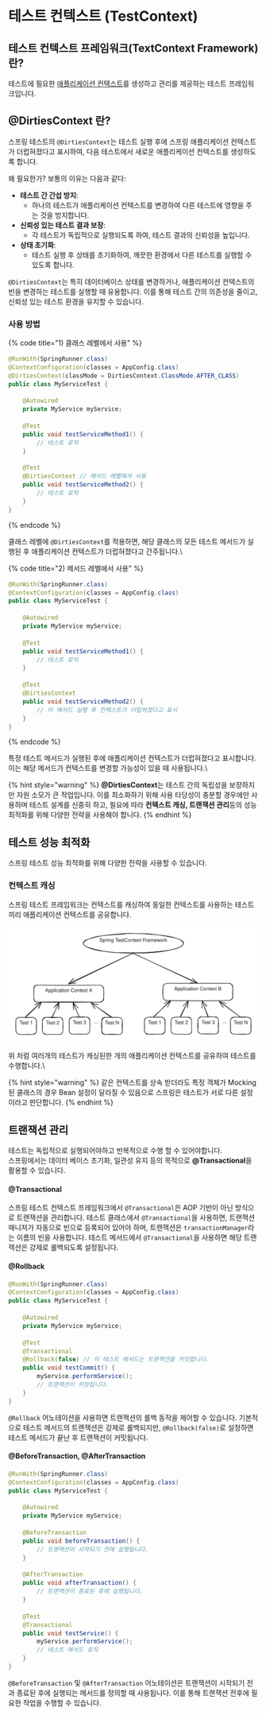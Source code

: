 # 테스트 컨텍스트 (TestContext)

## **테스트 컨텍스트 프레임워크(TextContext Framework) 란?**

테스트에 필요한 [애플리케이션 컨텍스트](../core-technologies/ioc.md#applicationcontext)를 생성하고 관리를 제공하는 테스트 프레임워크입니다.



## **@DirtiesContext 란?**

스프링 테스트의 `@DirtiesContext`는 테스트 실행 후에 스프링 애플리케이션 컨텍스트가 더럽혀졌다고 표시하여, 다음 테스트에서 새로운 애플리케이션 컨텍스트를 생성하도록 합니다.

왜 필요한가? 보통의 이유는 다음과 같다:

* **테스트 간 간섭 방지**:
  * 하나의 테스트가 애플리케이션 컨텍스트를 변경하여 다른 테스트에 영향을 주는 것을 방지합니다.
* **신뢰성 있는 테스트 결과 보장**:
  * 각 테스트가 독립적으로 실행되도록 하여, 테스트 결과의 신뢰성을 높입니다.
* **상태 초기화**:
  * 테스트 실행 후 상태를 초기화하여, 깨끗한 환경에서 다른 테스트를 실행할 수 있도록 합니다.

`@DirtiesContext`는 특히 데이터베이스 상태를 변경하거나, 애플리케이션 컨텍스트의 빈을 변경하는 테스트를 실행할 때 유용합니다. 이를 통해 테스트 간의 의존성을 줄이고, 신뢰성 있는 테스트 환경을 유지할 수 있습니다.

### **사용 방법** <a href="#dirties-context-usage" id="dirties-context-usage"></a>

{% code title="1) 클래스 레벨에서 사용" %}
```java
@RunWith(SpringRunner.class)
@ContextConfiguration(classes = AppConfig.class)
@DirtiesContext(classMode = DirtiesContext.ClassMode.AFTER_CLASS)
public class MyServiceTest {

    @Autowired
    private MyService myService;

    @Test
    public void testServiceMethod1() {
        // 테스트 로직
    }

    @Test
    @DirtiesContext // 메서드 레벨에서 사용
    public void testServiceMethod2() {
        // 테스트 로직
    }
}
```
{% endcode %}

클래스 레벨에 `@DirtiesContext`를 적용하면, 해당 클래스의 모든 테스트 메서드가 실행된 후 애플리케이션 컨텍스트가 더럽혀졌다고 간주됩니다.\


{% code title="2) 메서드 레벨에서 사용" %}
```java
@RunWith(SpringRunner.class)
@ContextConfiguration(classes = AppConfig.class)
public class MyServiceTest {

    @Autowired
    private MyService myService;

    @Test
    public void testServiceMethod1() {
        // 테스트 로직
    }

    @Test
    @DirtiesContext
    public void testServiceMethod2() {
        // 이 메서드 실행 후 컨텍스트가 더럽혀졌다고 표시
    }
}
```
{% endcode %}

특정 테스트 메서드가 실행된 후에 애플리케이션 컨텍스트가 더럽혀졌다고 표시합니다. 이는 해당 메서드가 컨텍스트를 변경할 가능성이 있을 때 사용됩니다.\


{% hint style="warning" %}
**@DirtiesContext**는 테스트 간의 독립성을 보장하지만 자원 소모가 큰 작업입니다. 이를 최소화하기 위해 사용 타당성이 충분할 경우에만 사용하며  테스트 설계를 신중히 하고, 필요에 따라 **컨텍스트 캐싱, 트랜잭션 관리**등의 성능 최적화를 위해 다양한 전략을 사용해야 합니다.
{% endhint %}



## **테스트 성능 최적화** <a href="#optimization" id="optimization"></a>

스프링 테스트 성능 최적화를 위해 다양한 전략을 사용할 수 있습니다.

### **컨텍스트 캐싱** <a href="#context-cashing" id="context-cashing"></a>

스프링 테스트 프레임워크는 컨텍스트를 캐싱하여 동일한 컨텍스트를 사용하는 테스트끼리 애플리케이션 컨텍스트를 공유합니다.

<img src="../.gitbook/assets/file.excalidraw (1).svg" alt="컨텍스트 캐싱" class="gitbook-drawing">

위 처럼 여러개의 테스트가 캐싱된한 개의 애플리케이션 컨텍스트를 공유하여  테스트를 수행합니다.\


{% hint style="warning" %}
같은 컨텍스트를 상속 받더라도 특정 객체가 Mocking 된 클래스의 경우 Bean 설정이 달라질 수 있음으로 스프링은 테스트가 서로 다른 설정이라고 판단합니다.
{% endhint %}



## **트랜잭션 관리** <a href="#management-transaction" id="management-transaction"></a>

테스트는 독립적으로 실행되어야하고 반복적으로 수행 할 수 있어야합니다.\
스프링에서는 데이터 베이스 초기화, 일관성 유지 등의 목적으로 **@Transactional**을 활용할 수 있습니다.

#### &#x20;**@Transactional** <a href="#transactional-annotation" id="transactional-annotation"></a>

스프링 테스트 컨텍스트 프레임워크에서 `@Transactional`은 AOP 기반이 아닌 방식으로 트랜잭션을 관리합니다. 테스트 클래스에서 `@Transactional`을 사용하면, 트랜잭션 매니저가 자동으로 빈으로 등록되어 있어야 하며, 트랜잭션은 `transactionManager`라는 이름의 빈을 사용합니다. 테스트 메서드에서 `@Transactional`을 사용하면 해당 트랜잭션은 강제로 롤백되도록 설정됩니다.



#### **@Rollback** <a href="#rollback-annotation" id="rollback-annotation"></a>

```java
@RunWith(SpringRunner.class)
@ContextConfiguration(classes = AppConfig.class)
public class MyServiceTest {

    @Autowired
    private MyService myService;

    @Test
    @Transactional
    @Rollback(false) // 이 테스트 메서드는 트랜잭션을 커밋합니다.
    public void testCommit() {
        myService.performService();
        // 트랜잭션이 커밋됩니다.
    }
}
```

`@Rollback` 어노테이션을 사용하면 트랜잭션의 롤백 동작을 제어할 수 있습니다. 기본적으로 테스트 메서드의 트랜잭션은 강제로 롤백되지만, `@Rollback(false)`로 설정하면 테스트 메서드가 끝난 후 트랜잭션이 커밋됩니다.

#### &#x20;**@BeforeTransaction, @AfterTransaction** <a href="#before-after-transaction-annotaion" id="before-after-transaction-annotaion"></a>

```java
@RunWith(SpringRunner.class)
@ContextConfiguration(classes = AppConfig.class)
public class MyServiceTest {

    @Autowired
    private MyService myService;

    @BeforeTransaction
    public void beforeTransaction() {
        // 트랜잭션이 시작되기 전에 실행됩니다.
    }

    @AfterTransaction
    public void afterTransaction() {
        // 트랜잭션이 종료된 후에 실행됩니다.
    }

    @Test
    @Transactional
    public void testService() {
        myService.performService();
        // 테스트 메서드 로직
    }
}
```

`@BeforeTransaction` 및 `@AfterTransaction` 어노테이션은 트랜잭션이 시작되기 전과 종료된 후에 실행되는 메서드를 정의할 때 사용됩니다. 이를 통해 트랜잭션 전후에 필요한 작업을 수행할 수 있습니다.
